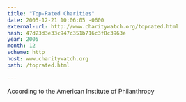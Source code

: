 ```yaml
---
title: "Top-Rated Charities"
date: 2005-12-21 10:06:05 -0600
external-url: http://www.charitywatch.org/toprated.html
hash: 47d23d3e33c947c351b716c3f8c3963e
year: 2005
month: 12
scheme: http
host: www.charitywatch.org
path: /toprated.html

---
```


According to the American Institute of Philanthropy
